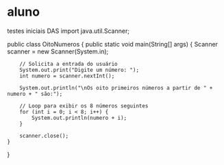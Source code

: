 # aluno
testes iniciais DAS
import java.util.Scanner;

public class OitoNumeros {
    public static void main(String[] args) {
        Scanner scanner = new Scanner(System.in);

        // Solicita a entrada do usuário
        System.out.print("Digite um número: ");
        int numero = scanner.nextInt();

        System.out.println("\nOs oito primeiros números a partir de " + numero + " são:");

        // Loop para exibir os 8 números seguintes
        for (int i = 0; i < 8; i++) {
            System.out.println(numero + i);
        }

        scanner.close();
    }
}
